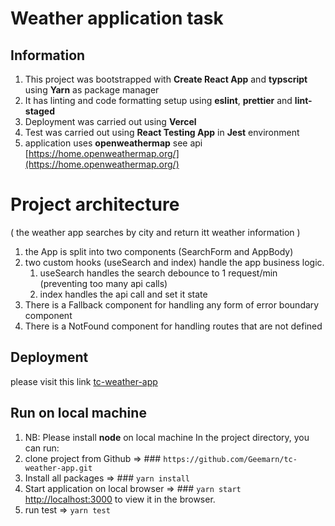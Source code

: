 # Weather application task

## Information
1. This project was bootstrapped with **Create React App** and **typscript** using **Yarn** as package manager
2. It has linting and code formatting setup using **eslint**, **prettier** and **lint-staged**
3. Deployment was carried out using **Vercel**
4. Test was carried out using **React Testing App** in **Jest** environment
5. application uses **openweathermap** see api [https://home.openweathermap.org/](https://home.openweathermap.org/)

# Project architecture
( the weather app searches by city and return itt weather information )
1. the App is split into two components (SearchForm and AppBody)
2. two custom hooks (useSearch and index) handle the app business logic.
   1. useSearch handles the search debounce to 1 request/min (preventing too many api calls)
   2. index handles the api call and set it state
3. There is a Fallback component for handling any form of error boundary component
4. There is a NotFound component for handling routes that are not defined
## Deployment

please visit this link [tc-weather-app](https://tc-weather-app-lemon.vercel.app/)

## Run on local machine
1. NB: Please install **node** on local machine 
In the project directory, you can run:
2. clone project from Github => ### `https://github.com/Geemarn/tc-weather-app.git`
3. Install all packages  => ### `yarn install`
4. Start application on local browser => ### `yarn start`
[http://localhost:3000](http://localhost:3000) to view it in the browser.
5. run test => `yarn test`

